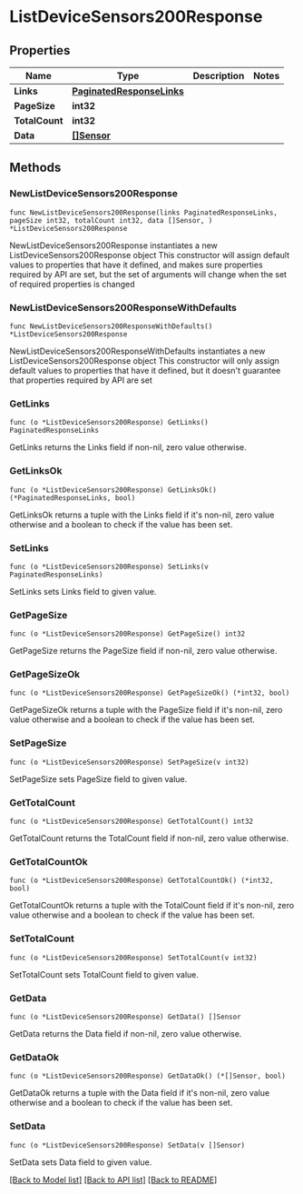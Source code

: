 # ListDeviceSensors200Response

## Properties

Name | Type | Description | Notes
------------ | ------------- | ------------- | -------------
**Links** | [**PaginatedResponseLinks**](PaginatedResponseLinks.md) |  | 
**PageSize** | **int32** |  | 
**TotalCount** | **int32** |  | 
**Data** | [**[]Sensor**](Sensor.md) |  | 

## Methods

### NewListDeviceSensors200Response

`func NewListDeviceSensors200Response(links PaginatedResponseLinks, pageSize int32, totalCount int32, data []Sensor, ) *ListDeviceSensors200Response`

NewListDeviceSensors200Response instantiates a new ListDeviceSensors200Response object
This constructor will assign default values to properties that have it defined,
and makes sure properties required by API are set, but the set of arguments
will change when the set of required properties is changed

### NewListDeviceSensors200ResponseWithDefaults

`func NewListDeviceSensors200ResponseWithDefaults() *ListDeviceSensors200Response`

NewListDeviceSensors200ResponseWithDefaults instantiates a new ListDeviceSensors200Response object
This constructor will only assign default values to properties that have it defined,
but it doesn't guarantee that properties required by API are set

### GetLinks

`func (o *ListDeviceSensors200Response) GetLinks() PaginatedResponseLinks`

GetLinks returns the Links field if non-nil, zero value otherwise.

### GetLinksOk

`func (o *ListDeviceSensors200Response) GetLinksOk() (*PaginatedResponseLinks, bool)`

GetLinksOk returns a tuple with the Links field if it's non-nil, zero value otherwise
and a boolean to check if the value has been set.

### SetLinks

`func (o *ListDeviceSensors200Response) SetLinks(v PaginatedResponseLinks)`

SetLinks sets Links field to given value.


### GetPageSize

`func (o *ListDeviceSensors200Response) GetPageSize() int32`

GetPageSize returns the PageSize field if non-nil, zero value otherwise.

### GetPageSizeOk

`func (o *ListDeviceSensors200Response) GetPageSizeOk() (*int32, bool)`

GetPageSizeOk returns a tuple with the PageSize field if it's non-nil, zero value otherwise
and a boolean to check if the value has been set.

### SetPageSize

`func (o *ListDeviceSensors200Response) SetPageSize(v int32)`

SetPageSize sets PageSize field to given value.


### GetTotalCount

`func (o *ListDeviceSensors200Response) GetTotalCount() int32`

GetTotalCount returns the TotalCount field if non-nil, zero value otherwise.

### GetTotalCountOk

`func (o *ListDeviceSensors200Response) GetTotalCountOk() (*int32, bool)`

GetTotalCountOk returns a tuple with the TotalCount field if it's non-nil, zero value otherwise
and a boolean to check if the value has been set.

### SetTotalCount

`func (o *ListDeviceSensors200Response) SetTotalCount(v int32)`

SetTotalCount sets TotalCount field to given value.


### GetData

`func (o *ListDeviceSensors200Response) GetData() []Sensor`

GetData returns the Data field if non-nil, zero value otherwise.

### GetDataOk

`func (o *ListDeviceSensors200Response) GetDataOk() (*[]Sensor, bool)`

GetDataOk returns a tuple with the Data field if it's non-nil, zero value otherwise
and a boolean to check if the value has been set.

### SetData

`func (o *ListDeviceSensors200Response) SetData(v []Sensor)`

SetData sets Data field to given value.



[[Back to Model list]](../README.md#documentation-for-models) [[Back to API list]](../README.md#documentation-for-api-endpoints) [[Back to README]](../README.md)


